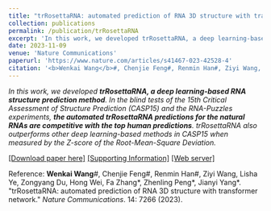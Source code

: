 ```yaml
---
title: "trRosettaRNA: automated prediction of RNA 3D structure with transformer network"
collection: publications
permalink: /publication/trRosettaRNA
excerpt: 'In this work, we developed trRosettaRNA, a deep learning-based RNA structure prediction method. The blind tests of the CASP15 and the RNA-Puzzles experiments show that the automated trRosettaRNA is promising to advance RNA structure prediction.'
date: 2023-11-09
venue: 'Nature Communications'
paperurl: 'https://www.nature.com/articles/s41467-023-42528-4'
citation: '<b>Wenkai Wang</b>#, Chenjie Feng#, Renmin Han#, Ziyi Wang, Lisha Ye, Zongyang Du, Hong Wei, Fa Zhang, Zhenling Peng, Jianyi Yang.  &quot;trRosettaRNA: automated prediction of RNA 3D structure with transformer network.&quot; <i>Nature Communications</i>. 14: 7266 (2023).'
---
```

<i>In this work, we developed **trRosettaRNA, a deep learning-based RNA structure prediction method**. In the blind tests of the 15th Critical Assessment of Structure Prediction (CASP15) and the RNA-Puzzles experiments, **the automated trRosettaRNA predictions for the natural RNAs are competitive with the top human predictions**. trRosettaRNA also outperforms other deep learning-based methods in CASP15 when measured by the Z-score of the Root-Mean-Square Deviation.</i>

[[Download paper here]](https://yanglab.qd.sdu.edu.cn/papers/Wang_NC_2023.pdf) [[Supporting Information]](https://yanglab.qd.sdu.edu.cn/papers/Wang_NC_2023_SI.pdf) [[Web server]](https://yanglab.qd.sdu.edu.cn/trRosettaRNA/)

Reference: **Wenkai Wang**#, Chenjie Feng#, Renmin Han#, Ziyi Wang, Lisha Ye, Zongyang Du, Hong Wei, Fa Zhang*, Zhenling Peng*, Jianyi Yang*. &quot;trRosettaRNA: automated prediction of RNA 3D structure with transformer network.&quot; <i>Nature Communications</i>. 14: 7266 (2023). 
